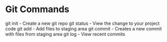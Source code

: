 # Git Commands

git init - Create a new git repo
git status - View the change to your project code
git add - Add files to staging area
git commit - Creates a new commit with files from staging area
git log - View recent commits